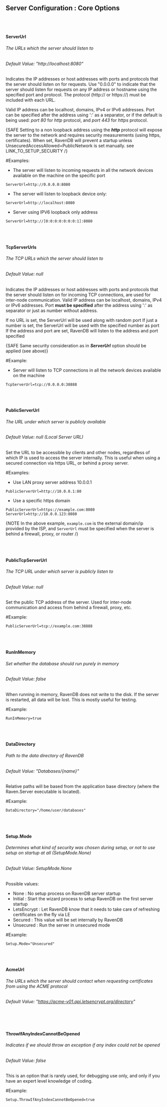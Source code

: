 ## Server Configuration : Core Options

<br><br>

#### ServerUrl
###### The URLs which the server should listen to
###### Default Value: "http://localhost:8080"

Indicates the IP addresses or host addresses with ports and protocols that the server should listen on for requests. Use "0.0.0.0" to indicate that the server should listen for requests on any IP address or hostname using the specified port and protocol. The protocol (http:// or https://) must be included with each URL.

Valid IP address can be localhost, domains, IPv4 or IPv6 addresses. Port can be specified after the address using ':' as a separator, or if the default is being used: *port 80* for *http* protocol, and *port 443* for *https* protocol.

{SAFE Setting to a non loopback address using the ***http*** protocol will expose the server to the network and requires security measurements (using https, certificates). When set, RavenDB will prevent a startup unless UnsecuredAccessAllowed=PublicNetwork is set manually. see LINK_TO_SETUP_SECURITY /}

#Examples:

* The server will listen to incoming requests in all the network devices available on the machine on the specific port
```
ServerUrl=http://0.0.0.0:8080
```

* The server will listen to loopback device only:
```
ServerUrl=http://localhost:8080
```

* Server using IPV6 loopback only address
```
ServerUrl=http://[0:0:0:0:0:0:0:1]:8080
```

<br><br>

#### TcpServerUrls
###### The TCP URLs which the server should listen to
###### Default Value: null

Indicates the IP addresses or host addresses with ports and protocols that the server should listen on for incoming TCP connections, are used for inter-node communication.
Valid IP address can be localhost, domains, IPv4 or IPv6 addresses. Port **must be specified** after the address using ':' as separator or just as number without address. 

If no URL is set, the ServerUrl will be used along with random port
If just a number is set, the ServerUrl will be used with the specified number as port
If the address and port are set, RavenDB will listen to the address and port specified

{SAFE Same security consideration as in ***ServerUrl*** option should be applied (see above)}

#Example:

* Server will listen to TCP connections in all the network devices available on the machine
```
TcpServerUrl=tcp://0.0.0.0:38888
```

<br><br>

#### PublicServerUrl
###### The URL under which server is publicly available
###### Default Value: null (Local Server URL)
Set the URL to be accessible by clients and other nodes, regardless of which IP is used to access the server internally. This is useful when using a secured connection via https URL, or behind a proxy server. 

#Examples:

* Use LAN proxy server address 10.0.0.1

```
PublicServerUrl=http://10.0.0.1:80
```

* Use a specific https domain

```
PublicServerUrl=https://example.com:8080
ServerUrl=http://10.0.0.123:8080
```

{NOTE In the above example, `example.com` is the external domain/ip provided by the ISP, and `ServerUrl` must be specified when the server is behind a firewall, proxy, or router /}

<br><br>

#### PublicTcpServerUrl
###### The TCP URL under which server is publicly listen to
###### Default Value: null

Set the public TCP address of the server. Used for inter-node communication and access from behind a firewall, proxy, etc.


#Example:
```
PublicServerUrl=tcp://example.com:38888
```

<br><br>

#### RunInMemory
###### Set whether the database should run purely in memory
###### Default Value: false

When running in memory, RavenDB does not write to the disk. If the server is restarted, all data will be lost. This is mostly useful for testing.

#Example:
```
RunInMemory=true
```

<br><br>

#### DataDirectory
###### Path to the data directory of RavenDB
###### Default Value: "Databases/{name}"
Relative paths will be based from the application base directory (where the Raven.Server executable is located).

#Example:
```
DataDirectory="/home/user/databases"
```

<br><br>

#### Setup.Mode
###### Determines what kind of security was chosen during setup, or not to use setup on startup at all (SetupMode.None)
###### Default Value: SetupMode.None

Possible values:

- None : No setup process on RavenDB server startup
- Initial : Start the wizard process to setup RavenDB on the first server startup
- LetsEncrypt : Let RavenDB know that it needs to take care of refreshing certificates on the fly via LE
- Secured : This value will be set internally by RavenDB
- Unsecured : Run the server in unsecured mode

#Example:
```
Setup.Mode="Unsecured"
```

<br><br>

#### AcmeUrl
###### The URLs which the server should contact when requesting certificates from using the ACME protocol
###### Default Value: "https://acme-v01.api.letsencrypt.org/directory"

<br><br>

#### ThrowIfAnyIndexCannotBeOpened
###### Indicates if we should throw an exception if any index could not be opened
###### Default Value: false

This is an option that is rarely used, for debugging use only, and only if you have an expert level knowledge of coding. 


#Example:
```
Setup.ThrowIfAnyIndexCannotBeOpened=true
```
